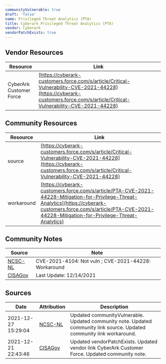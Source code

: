 ```yaml
---
communityVulnerable: true
draft: 'false'
name: Privileged Threat Analytics (PTA)
title: Cyberark Privileged Threat Analytics (PTA)
vendor: Cyberark
vendorPatchExists: true
---
```


## Vendor Resources
| Resource | Link |
| --- | --- |
| CyberArk Customer Force | [https://cyberark-customers.force.com/s/article/Critical-Vulnerability-CVE-2021-44228](https://cyberark-customers.force.com/s/article/Critical-Vulnerability-CVE-2021-44228) |

## Community Resources
| Resource | Link |
| --- | --- |
| source | [https://cyberark-customers.force.com/s/article/Critical-Vulnerability-CVE-2021-44228](https://cyberark-customers.force.com/s/article/Critical-Vulnerability-CVE-2021-44228) |
| workaround | [https://cyberark-customers.force.com/s/article/PTA-CVE-2021-44228-Mitigation-for-Privilege-Threat-Analytics](https://cyberark-customers.force.com/s/article/PTA-CVE-2021-44228-Mitigation-for-Privilege-Threat-Analytics) |

## Community Notes
| Source | Note |
| --- | --- |
| [NCSC-NL](https://github.com/NCSC-NL/log4shell/blob/main/software/README.md) | CVE-2021-4104: Not vuln ; CVE-2021-44228: Workaround </ul> |
| [CISAGov](https://raw.githubusercontent.com/cisagov/log4j-affected-db/develop/README.md) | Last Update: 12/14/2021 |

## Sources
| Date | Attribution | Description |
| --- | --- | --- |
| 2021-12-27 15:29:04 | [NCSC-NL](https://github.com/NCSC-NL/log4shell/blob/main/software/README.md) | Updated communityVulnerable. Updated community note. Updated community link source. Updated community link workaround.  |
| 2021-12-21 22:43:46 | [CISAGov](https://raw.githubusercontent.com/cisagov/log4j-affected-db/develop/README.md) | Updated vendorPatchExists. Updated vendor link CyberArk Customer Force. Updated community note.  |
